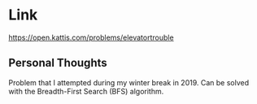 # Link

https://open.kattis.com/problems/elevatortrouble

## Personal Thoughts

Problem that I attempted during my winter break in 2019. Can be solved with the Breadth-First Search (BFS) algorithm.

